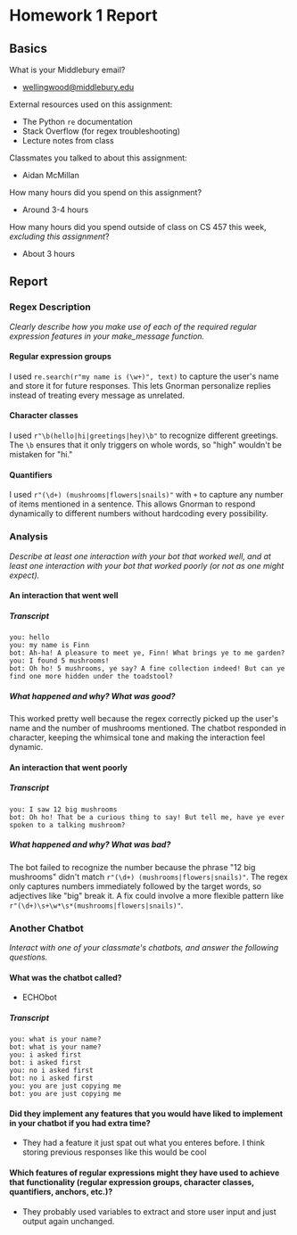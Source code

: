 # Homework 1 Report

## Basics
What is your Middlebury email?
* wellingwood@middlebury.edu

External resources used on this assignment:
* The Python `re` documentation
* Stack Overflow (for regex troubleshooting)
* Lecture notes from class

Classmates you talked to about this assignment:
* Aidan McMillan

How many hours did you spend on this assignment?
* Around 3-4 hours

How many hours did you spend outside of class on CS 457 this week, _excluding this assignment_?
* About 3 hours


## Report

### Regex Description
_Clearly describe how you make use of each of the required regular expression features in your make_message function._

#### Regular expression groups
I used `re.search(r"my name is (\w+)", text)` to capture the user's name and store it for future responses. This lets Gnorman personalize replies instead of treating every message as unrelated.

#### Character classes
I used `r"\b(hello|hi|greetings|hey)\b"` to recognize different greetings. The `\b` ensures that it only triggers on whole words, so "high" wouldn't be mistaken for "hi."

#### Quantifiers
I used `r"(\d+) (mushrooms|flowers|snails)"` with `+` to capture any number of items mentioned in a sentence. This allows Gnorman to respond dynamically to different numbers without hardcoding every possibility.

### Analysis
_Describe at least one interaction with your bot that worked well, and at least one interaction with your bot that worked poorly (or not as one might expect)._

#### An interaction that went well
##### Transcript
```
you: hello
you: my name is Finn
bot: Ah-ha! A pleasure to meet ye, Finn! What brings ye to me garden?
you: I found 5 mushrooms!
bot: Oh ho! 5 mushrooms, ye say? A fine collection indeed! But can ye find one more hidden under the toadstool?
```

##### What happened and why? What was good?
This worked pretty well because the regex correctly picked up the user's name and the number of mushrooms mentioned. The chatbot responded in character, keeping the whimsical tone and making the interaction feel dynamic.

#### An interaction that went poorly
##### Transcript
```
you: I saw 12 big mushrooms
bot: Oh ho! That be a curious thing to say! But tell me, have ye ever spoken to a talking mushroom?
```

##### What happened and why? What was bad?
The bot failed to recognize the number because the phrase "12 big mushrooms" didn't match `r"(\d+) (mushrooms|flowers|snails)"`. The regex only captures numbers immediately followed by the target words, so adjectives like "big" break it. A fix could involve a more flexible pattern like `r"(\d+)\s+\w*\s*(mushrooms|flowers|snails)"`.

### Another Chatbot
_Interact with one of your classmate's chatbots, and answer the following questions._

#### What was the chatbot called?
* ECHObot

##### Transcript
```
you: what is your name?
bot: what is your name?
you: i asked first
bot: i asked first
you: no i asked first
bot: no i asked first
you: you are just copying me
bot: you are just copying me
```

#### Did they implement any features that you would have liked to implement in your chatbot if you had extra time?
* They had a feature it just spat out what you enteres before. I think storing previous responses like this would be cool

#### Which features of regular expressions might they have used to achieve that functionality (regular expression groups, character classes, quantifiers, anchors, etc.)?
* They probably used variables to extract and store user input and just output again unchanged.
